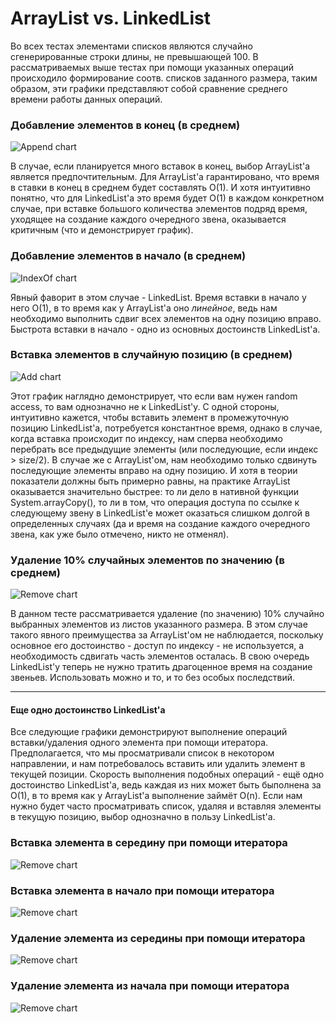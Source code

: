 # ArrayList vs. LinkedList
Во всех тестах элементами списков являются случайно сгенерированные строки длины, не превышающей 100.
В рассматриваемых выше тестах при помощи указанных операций происходило формирование соотв. списков заданного размера, таким образом,
эти графики представляют собой сравнение среднего времени работы данных операций. 

### Добавление элементов в конец (в среднем)
![Append chart](https://raw.githubusercontent.com/alitsov/netcracker-java-practice/master/src/resources/ListsPerformance/append-chart.png)

В случае, если планируется много вставок в конец, выбор ArrayList'a является предпочтительным. Для ArrayList'а гарантировано,
что время в ставки в конец в среднем будет составлять O(1). И хотя интуитивно понятно, что для LinkedList'a это время будет
O(1) в каждом конкретном случае, при вставке большого количества элементов подряд время, уходящее на создание каждого очередного звена,
оказывается критичным (что и демонстрирует график).
### Добавление элементов в начало (в среднем)
![IndexOf chart](https://raw.githubusercontent.com/alitsov/netcracker-java-practice/master/src/resources/ListsPerformance/addfirst-chart.png)

Явный фаворит в этом случае - LinkedList. Время вставки в начало у него O(1), в то время как у ArrayList'a оно *линейное*,
 ведь нам необходимо выполнить сдвиг всех элементов на одну позицию вправо. Быстрота вставки в начало - одно из основных 
 достоинств LinkedList'a.
### Вставка элементов в случайную позицию (в среднем)
![Add chart](https://raw.githubusercontent.com/alitsov/netcracker-java-practice/master/src/resources/ListsPerformance/add-chart.png)

Этот график наглядно демонстрирует, что если вам нужен random access, то вам однозначно не к LinkedList'у. С одной стороны, 
интуитивно кажется, чтобы вставить элемент в промежуточную позицию LinkedList'a, потребуется константное время, однако в случае, когда
вставка происходит по индексу, нам сперва необходимо перебрать все предыдущие элементы (или последующие, если индекс > size/2).
В случае же с ArrayList'ом, нам необходимо только сдвинуть последующие элементы вправо на одну позицию. И хотя в теории показатели
должны быть примерно равны, на практике ArrayList оказывается значительно быстрее: то ли дело в нативной функции System.arrayCopy(), 
то ли в том, что операция доступа по ссылке к следующему звену в LinkedList'e может оказаться слишком долгой в определенных 
случаях (да и время на создание каждого очередного звена, как уже было отмечено, никто не отменял).


### Удаление 10% случайных элементов по значению (в среднем)
![Remove chart](https://raw.githubusercontent.com/alitsov/netcracker-java-practice/master/src/resources/ListsPerformance/remove-chart.png)

В данном тесте рассматривается удаление (по значению) 10% случайно выбранных элементов из листов указанного размера. В этом
случае такого явного преимущества за ArrayList'ом не наблюдается, поскольку основное его достоинство - доступ по индексу - 
не используется, а необходимость сдвигать часть элементов осталась. В свою очередь LinkedList'у теперь не нужно тратить
драгоценное время на создание звеньев. Использовать можно и то, и то без особых последствий.

- - - - 

#### Еще одно достоинство LinkedList'a
Все следующие графики демонстрируют выполнение операций вставки/удаления одного элемента при помощи итератора. Предполагается, что 
мы просматривали список в некотором направлении, и нам потребовалось вставить или удалить элемент в текущей позиции.
Скорость выполнения подобных операций - ещё одно достоинство LinkedList'a, ведь каждая из них может быть быполнена за O(1),
в то время как у ArrayList'a выполнение займёт O(n). Если нам нужно будет часто просматривать список, удаляя и вставляя
элементы в текущую позицию, выбор однозначно в пользу LinkedList'a.

### Вставка элемента в середину при помощи итератора
![Remove chart](https://raw.githubusercontent.com/alitsov/netcracker-java-practice/master/src/resources/ListsPerformance/add-middle-iterator-chart.png)
### Вставка элемента в начало при помощи итератора
![Remove chart](https://raw.githubusercontent.com/alitsov/netcracker-java-practice/master/src/resources/ListsPerformance/add-first-iterator-chart.png)
### Удаление элемента из середины при помощи итератора
![Remove chart](https://raw.githubusercontent.com/alitsov/netcracker-java-practice/master/src/resources/ListsPerformance/remove-middle-iterator-chart.png)
### Удаление элемента из начала при помощи итератора
![Remove chart](https://raw.githubusercontent.com/alitsov/netcracker-java-practice/master/src/resources/ListsPerformance/remove-first-iterator-chart.png)

